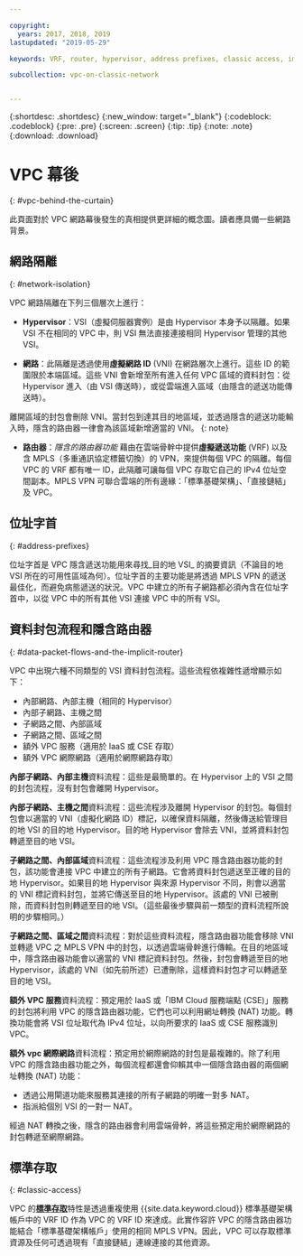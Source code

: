 ```yaml
---

copyright:
  years: 2017, 2018, 2019
lastupdated: "2019-05-29"

keywords: VRF, router, hypervisor, address prefixes, classic access, implicit router, packet flows, NAT, data flows

subcollection: vpc-on-classic-network


---
```


{:shortdesc: .shortdesc}
{:new_window: target="_blank"}
{:codeblock: .codeblock}
{:pre: .pre}
{:screen: .screen}
{:tip: .tip}
{:note: .note}
{:download: .download}

# VPC 幕後
{: #vpc-behind-the-curtain}

此頁面對於 VPC 網路幕後發生的真相提供更詳細的概念圖。讀者應具備一些網路背景。

## 網路隔離
{: #network-isolation}

VPC 網路隔離在下列三個層次上進行：

* **Hypervisor**：VSI（虛擬伺服器實例）是由 Hypervisor 本身予以隔離。如果 VSI 不在相同的 VPC 中，則 VSI 無法直接連接相同 Hypervisor 管理的其他 VSI。

* **網路**：此隔離是透過使用**虛擬網路 ID** (VNI) 在網路層次上進行。這些 ID 的範圍限於本端區域。這些 VNI 會新增至所有進入任何 VPC 區域的資料封包：從 Hypervisor 進入（由 VSI 傳送時），或從雲端進入區域（由隱含的遞送功能傳送時）。

離開區域的封包會刪除 VNI。當封包到達其目的地區域，並透過隱含的遞送功能輸入時，隱含的路由器一律會為該區域新增適當的 VNI。
{: note}

* **路由器**：_隱含的路由器功能_ 藉由在雲端骨幹中提供**虛擬遞送功能** (VRF) 以及含 MPLS（多重通訊協定標籤切換）的 VPN，來提供每個 VPC 的隔離。每個 VPC 的 VRF 都有唯一 ID，此隔離可讓每個 VPC 存取它自己的 IPv4 位址空間副本。MPLS VPN 可聯合雲端的所有邊緣：「標準基礎架構」、「直接鏈結」及 VPC。

## 位址字首
{: #address-prefixes}

位址字首是 VPC 隱含遞送功能用來尋找_目的地 VSI_ 的摘要資訊（不論目的地 VSI 所在的可用性區域為何）。位址字首的主要功能是將透過 MPLS VPN 的遞送最佳化，而避免病態遞送的狀況。VPC 中建立的所有子網路都必須內含在位址字首中，以從 VPC 中的所有其他 VSI 連接 VPC 中的所有 VSI。

## 資料封包流程和隱含路由器
{: #data-packet-flows-and-the-implicit-router}

VPC 中出現六種不同類型的 VSI 資料封包流程。這些流程依複雜性遞增顯示如下：

* 內部網路、內部主機（相同的 Hypervisor）
* 內部子網路、主機之間
* 子網路之間、內部區域
* 子網路之間、區域之間
* 額外 VPC 服務（適用於 IaaS 或 CSE 存取）
* 額外 VPC 網際網路（適用於網際網路存取）

**內部子網路、內部主機**資料流程：這些是最簡單的。在 Hypervisor 上的 VSI 之間的封包流程，沒有封包會離開 Hypervisor。

**內部子網路、主機之間**資料流程：這些流程涉及離開 Hypervisor 的封包。每個封包會以適當的 VNI（虛擬化網路 ID）標記，以確保資料隔離，然後傳送給管理目的地 VSI 的目的地 Hypervisor。目的地 Hypervisor 會除去 VNI，並將資料封包轉遞至目的地 VSI。

**子網路之間、內部區域**資料流程：這些流程涉及利用 VPC 隱含路由器功能的封包，該功能會連接 VPC 中建立的所有子網路。它會將資料封包遞送至正確的目的地 Hypervisor。如果目的地 Hypervisor 與來源 Hypervisor 不同，則會以適當的 VNI 標記資料封包，並將它傳送至目的地 Hypervisor。該處的 VNI 已被刪除，而資料封包則轉遞至目的地 VSI。（這些最後步驟與前一類型的資料流程所說明的步驟相同。）

**子網路之間、區域之間**資料流程：對於這些資料流程，隱含路由器功能會移除 VNI 並轉遞 VPC 之 MPLS VPN 中的封包，以透過雲端骨幹進行傳輸。在目的地區域中，隱含路由器功能會以適當的 VNI 標記資料封包。然後，封包會轉遞至目的地 Hypervisor，該處的 VNI（如先前所述）已遭刪除，這樣資料封包才可以轉遞至目的地 VSI。

**額外 VPC 服務**資料流程：預定用於 IaaS 或「IBM Cloud 服務端點 (CSE)」服務的封包將利用 VPC 的隱含路由器功能，它們也可以利用網址轉換 (NAT) 功能。轉換功能會將 VSI 位址取代為 IPv4 位址，以向所要求的 IaaS 或 CSE 服務識別 VPC。

**額外 vpc 網際網路**資料流程：預定用於網際網路的封包是最複雜的。除了利用 VPC 的隱含路由器功能之外，每個流程都還會仰賴其中一個隱含路由器的兩個網址轉換 (NAT) 功能：

  * 透過公用閘道功能來服務其連接的所有子網路的明確一對多 NAT。
  * 指派給個別 VSI 的一對一 NAT。

經過 NAT 轉換之後，隱含的路由器會利用雲端骨幹，將這些預定用於網際網路的封包轉遞至網際網路。

## 標準存取
{: #classic-access}

VPC 的[**標準存取**](/docs/vpc-on-classic?topic=vpc-on-classic-setting-up-access-to-your-classic-infrastructure-from-vpc)特性是透過重複使用 {{site.data.keyword.cloud}} 標準基礎架構帳戶中的 VRF ID 作為 VPC 的 VRF ID 來達成。此實作容許 VPC 的隱含路由器功能結合「標準基礎架構帳戶」使用的相同 MPLS VPN。因此，VPC 可以存取標準資源及任何可透過現有「直接鏈結」連線連接的其他資源。
